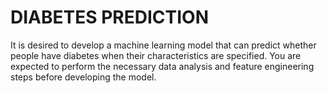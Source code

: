 
# DIABETES PREDICTION

It is desired to develop a machine learning model that can predict whether people 
have diabetes when their characteristics are specified. You are expected to perform 
the necessary data analysis and feature engineering steps before developing the model.